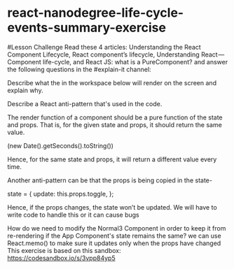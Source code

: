# react-nanodegree-life-cycle-events-summary-exercise

#Lesson Challenge
Read these 4 articles: Understanding the React Component Lifecycle, React component’s lifecycle, Understanding React — Component life-cycle, and React JS: what is a PureComponent? and answer the following questions in the #explain-it channel:

Describe what the in the workspace below will render on the screen and explain why.

Describe a React anti-pattern that's used in the code.

The render function of a component should be a pure function of the state and props. That is, for the given state and props, it should return the same value.

(new Date().getSeconds().toString())

Hence, for the same state and props, it will return a different value every time.

Another anti-pattern can be that the props is being copied in the state-

state = { update: this.props.toggle, };

Hence, if the props changes, the state won’t be updated. We will have to write code to handle this or it can cause bugs

How do we need to modify the Normal3 Component in order to keep it from re-rendering if the App Component's state remains the same?
we can use React.memo() to make sure it updates only when the props have changed
This exercise is based on this sandbox: https://codesandbox.io/s/3vpp84yp5
